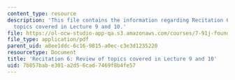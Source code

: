 ```yaml
---
content_type: resource
description: 'This file contains the information regarding Recitation 6: Review of
  topics covered in Lecture 9 and 10.'
file: https://ol-ocw-studio-app-qa.s3.amazonaws.com/courses/7-91j-foundations-of-computational-and-systems-biology-spring-2014/7b857babe301a2d56cad7469f8b4fe57_MIT7_91JS14_Rec_3-12-14.pdf
file_type: application/pdf
parent_uid: a8ee1ddc-6c16-9815-a0ec-c3e3d1235220
resourcetype: Document
title: 'Recitation 6: Review of topics covered in Lecture 9 and 10'
uid: 7b857bab-e301-a2d5-6cad-7469f8b4fe57
---
```

